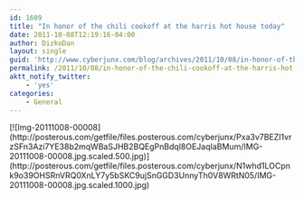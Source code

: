 ```yaml
---
id: 1609
title: "In honor of the chili cookoff at the harris hot house today"
date: 2011-10-08T12:19:16-04:00
author: DizkoDan
layout: single
guid: 'http://www.cyberjunx.com/blog/archives/2011/10/08/in-honor-of-the-chili-cookoff-at-the-harris-hot-house-today/'
permalink: /2011/10/08/in-honor-of-the-chili-cookoff-at-the-harris-hot-house-today/
aktt_notify_twitter:
    - 'yes'
categories:
    - General
---
```


<div class="posterous_autopost"><div class="p_embed p_image_embed"> [![Img-20111008-00008](http://posterous.com/getfile/files.posterous.com/cyberjunx/Pxa3v7BEZI1vrzSFn3Azi7YE38b2mqWBaSJHB2BQEgPnBdql8OEJaqIaBMum/IMG-20111008-00008.jpg.scaled.500.jpg)](http://posterous.com/getfile/files.posterous.com/cyberjunx/N1whd1LOCpnk9o39OHSRnVRQ0XnLY7y5bSKC9ujSnGGD3UnnyTh0V8WRtN05/IMG-20111008-00008.jpg.scaled.1000.jpg) </div></div>